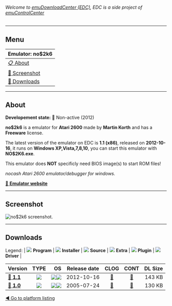 ###### Welcome to [emuDownloadCenter (EDC)](https://github.com/PhoenixInteractiveNL/emuDownloadCenter/wiki/), EDC is a side project of [emuControlCenter](https://github.com/PhoenixInteractiveNL/emuControlCenter/wiki/)
***
## Menu
| **Emulator: no$2k6** |
|:---------|
| [:clipboard: About](#about) |
| [:sunrise: Screenshot](#screenshot) |
| [:floppy_disk: Downloads](#downloads) |
***
## About
**Developement state:** :red_circle: Non-active (2012)

**no$2k6** is a emulator for **Atari 2600** made by **Martin Korth** and has a **Freeware** license.

The latest version of the emulator on EDC is **1.1 (x86)**, released on **2012-10-16**, it runs on **Windows XP,Vista,7,8,10**, you can start this emulator with **NO$2K6.exe**.

This emulator does **NOT** specificly need BIOS image(s) to start ROM files!

_nocash Atari 2600 emulator/debugger for windows._

[:link: **Emulator website**](http://problemkaputt.de/index.htm)
***
## Screenshot
![](https://raw.githubusercontent.com/PhoenixInteractiveNL/emuDownloadCenter/master/hooks/no2k6/emulator_screen_01.jpg "no$2k6 screenshot.")
***
## Downloads
Legend:
| ![](https://raw.githubusercontent.com/wiki/PhoenixInteractiveNL/emuDownloadCenter/images_misc/icon_program_24.png) **Program** | 
![](https://raw.githubusercontent.com/wiki/PhoenixInteractiveNL/emuDownloadCenter/images_misc/icon_installer_24.png) **Installer** | 
![](https://raw.githubusercontent.com/wiki/PhoenixInteractiveNL/emuDownloadCenter/images_misc/icon_source_code_24.png) **Source** | 
![](https://raw.githubusercontent.com/wiki/PhoenixInteractiveNL/emuDownloadCenter/images_misc/icon_extra_24.png) **Extra** | 
![](https://raw.githubusercontent.com/wiki/PhoenixInteractiveNL/emuDownloadCenter/images_misc/icon_plugin_24.png) **Plugin** | 
![](https://raw.githubusercontent.com/wiki/PhoenixInteractiveNL/emuDownloadCenter/images_misc/icon_driver_24.png) **Driver** | 
 
| Version | TYPE | OS | Release date | CLOG | CONT | DL Size |
|:--------|:----:|---:|:------------:|:----:|:----:|--------:|
| [:floppy_disk: **1.1**](https://github.com/PhoenixInteractiveNL/edc-repo0001/raw/master/no2k6/1.1.7z) | ![](https://raw.githubusercontent.com/wiki/PhoenixInteractiveNL/emuDownloadCenter/images_misc/icon_program_24.png) | ![](https://raw.githubusercontent.com/wiki/PhoenixInteractiveNL/emuDownloadCenter/images_misc/logo_windows_24.png)![](https://raw.githubusercontent.com/wiki/PhoenixInteractiveNL/emuDownloadCenter/images_misc/icon_32-bit_24.png) | 2012-10-16 | [:page_facing_up:](https://github.com/PhoenixInteractiveNL/edc-repo0001/blob/master/no2k6/1.1_changelog.txt) | [:mag_right:](https://github.com/PhoenixInteractiveNL/edc-repo0001/blob/master/no2k6/1.1_contents.txt) | 143 KB |
| [:floppy_disk: **1.0**](https://github.com/PhoenixInteractiveNL/edc-repo0001/raw/master/no2k6/1.0.7z) | ![](https://raw.githubusercontent.com/wiki/PhoenixInteractiveNL/emuDownloadCenter/images_misc/icon_program_24.png) | ![](https://raw.githubusercontent.com/wiki/PhoenixInteractiveNL/emuDownloadCenter/images_misc/logo_windows_24.png)![](https://raw.githubusercontent.com/wiki/PhoenixInteractiveNL/emuDownloadCenter/images_misc/icon_32-bit_24.png) | 2005-07-24 | [:page_facing_up:](https://github.com/PhoenixInteractiveNL/edc-repo0001/blob/master/no2k6/1.0_changelog.txt) | [:mag_right:](https://github.com/PhoenixInteractiveNL/edc-repo0001/blob/master/no2k6/1.0_contents.txt) | 130 KB |

[:arrow_backward: Go to platform listing](https://github.com/PhoenixInteractiveNL/emuDownloadCenter/wiki/EDC-Platform-List)
